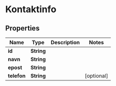 

# Kontaktinfo


## Properties

| Name | Type | Description | Notes |
|------------ | ------------- | ------------- | -------------|
|**id** | **String** |  |  |
|**navn** | **String** |  |  |
|**epost** | **String** |  |  |
|**telefon** | **String** |  |  [optional] |



